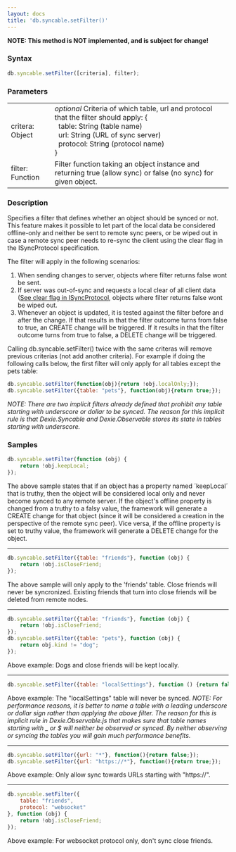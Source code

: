 ```yaml
---
layout: docs
title: 'db.syncable.setFilter()'
---
```


**NOTE: This method is NOT implemented, and is subject for change!**

### Syntax

```javascript
db.syncable.setFilter([criteria], filter);
```

### Parameters

<table>
<tr><td>critera: Object</td><td><i>optional</i> Criteria of which table, url and protocol that the filter should apply: {<br/>
&nbsp;&nbsp;table: String (table name)<br/>
&nbsp;&nbsp;url: String (URL of sync server)<br/>
&nbsp;&nbsp;protocol: String (protocol name)<br/>
}
</td></tr>
<tr><td>filter: Function</td><td>Filter function taking an object instance and returning true (allow sync) or false (no sync) for given object.</td></tr>
</table>

### Description

Specifies a filter that defines whether an object should be synced or not. This feature makes it possible to let part of the local data be considered offline-only and neither be sent to remote sync peers, or be wiped out in case a remote sync peer needs to re-sync the client using the clear flag in the ISyncProtocol specification.

The filter will apply in the following scenarios:
 1. When sending changes to server, objects where filter returns false wont be sent.
 2. If server was out-of-sync and requests a local clear of all client data ([See clear flag in ISyncProtocol](/docs/Syncable/Dexie.Syncable.ISyncProtocol#applyremotechanges--function-changes-lastrevision-partial-clear), objects where filter returns false wont be wiped out.
 3. Whenever an object is updated, it is tested against the filter before and after the change. If that results in that the filter outcome turns from false to true, an CREATE change will be triggered. If it results in that the filter outcome turns from true to false, a DELETE change will be triggered.

Calling db.syncable.setFilter() twice with the same criteras will remove previous criterias (not add another criteria). For example if doing the following calls below, the first filter will only apply for all tables except the pets table:

```javascript
db.syncable.setFilter(function(obj){return !obj.localOnly;});
db.syncable.setFilter({table: "pets"}, function(obj){return true;});
```

_NOTE: There are two implicit filters already defined that prohibit any table starting with underscore or dollar to be synced. The reason for this implicit rule is that Dexie.Syncable and Dexie.Observable stores its state in tables starting with underscore._

### Samples

```javascript
db.syncable.setFilter(function (obj) {
    return !obj.keepLocal;
});
```

The above sample states that if an object has a property named ´keepLocal´ that is truthy, then the object will be considered local only and never become synced to any remote server. If the object's offline property is changed from a truthy to a falsy value, the framework will generate a CREATE change for that object (since it will be considered a creation in the perspective of the remote sync peer). Vice versa, if the offline property is set to truthy value, the framework will generate a DELETE change for the object.

***

```javascript
db.syncable.setFilter({table: "friends"}, function (obj) {
    return !obj.isCloseFriend;
});
```

The above sample will only apply to the 'friends' table. Close friends will never be syncronized. Existing friends that turn into close friends will be deleted from remote nodes.

***

```javascript
db.syncable.setFilter({table: "friends"}, function (obj) {
    return !obj.isCloseFriend;
});
db.syncable.setFilter({table: "pets"}, function (obj) {
    return obj.kind != "dog";
});
```

Above example: Dogs and close friends will be kept locally.

***

```javascript
db.syncable.setFilter({table: "localSettings"}, function () {return false;});
```

Above example: The "localSettings" table will never be synced. _NOTE: For performance reasons, it is better to name a table with a leading underscore or dollar sign rather than applying the above filter. The reason for this is implicit rule in Dexie.Observable.js that makes sure that table names starting with _ or $ will neither be observed or synced. By neither observing or syncing the tables you will gain much performance benefits._

***

```javascript
db.syncable.setFilter({url: "*"}, function(){return false;});
db.syncable.setFilter({url: "https://*"}, function(){return true;});
```

Above example: Only allow sync towards URLs starting with "https://".

***

```javascript
db.syncable.setFilter({
    table: "friends",
    protocol: "websocket"
}, function (obj) {
    return !obj.isCloseFriend;
});
```

Above example: For websocket protocol only, don't sync close friends.
